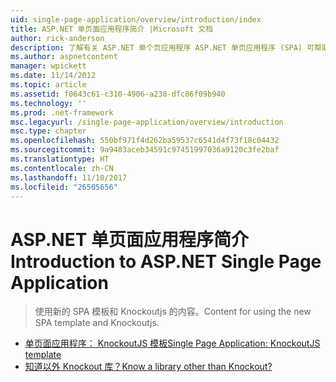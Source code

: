 ```yaml
---
uid: single-page-application/overview/introduction/index
title: ASP.NET 单页面应用程序简介 |Microsoft 文档
author: rick-anderson
description: 了解有关 ASP.NET 单个页应用程序 ASP.NET 单页应用程序 (SPA) 可帮助你生成应用程序包括大量客户端 interacti...
ms.author: aspnetcontent
manager: wpickett
ms.date: 11/14/2012
ms.topic: article
ms.assetid: f0643c61-c310-4906-a238-dfc86f09b940
ms.technology: ''
ms.prod: .net-framework
msc.legacyurl: /single-page-application/overview/introduction
msc.type: chapter
ms.openlocfilehash: 550bf971f4d262ba59537c6541d4f73f18c04432
ms.sourcegitcommit: 9a9483aceb34591c97451997036a9120c3fe2baf
ms.translationtype: HT
ms.contentlocale: zh-CN
ms.lasthandoff: 11/10/2017
ms.locfileid: "26505656"
---
```

<a name="introduction-to-aspnet-single-page-application"></a><span data-ttu-id="0725d-103">ASP.NET 单页面应用程序简介</span><span class="sxs-lookup"><span data-stu-id="0725d-103">Introduction to ASP.NET Single Page Application</span></span>
====================
> <span data-ttu-id="0725d-104">使用新的 SPA 模板和 Knockoutjs 的内容。</span><span class="sxs-lookup"><span data-stu-id="0725d-104">Content for using the new SPA template and Knockoutjs.</span></span>


- [<span data-ttu-id="0725d-105">单页面应用程序： KnockoutJS 模板</span><span class="sxs-lookup"><span data-stu-id="0725d-105">Single Page Application: KnockoutJS template</span></span>](knockoutjs-template.md)
- [<span data-ttu-id="0725d-106">知道以外 Knockout 库？</span><span class="sxs-lookup"><span data-stu-id="0725d-106">Know a library other than Knockout?</span></span>](other-libraries.md)
